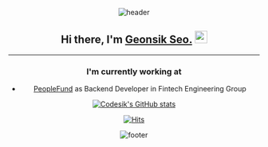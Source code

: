 
<div align="center">
  
![header](https://capsule-render.vercel.app/api?type=wave&color=auto&height=200&section=header&text=Codesik&fontSize=90&animation=twinkling) 

## Hi there, I'm <a href="https://codesik.github.io" target="_blank">Geonsik Seo.</a> <img src="https://media.giphy.com/media/hvRJCLFzcasrR4ia7z/giphy.gif" width="25px">
  
---
  
### I'm currently working at 
  
* <a href="https://peoplefund.co.kr" target="_blank">PeopleFund</a> as Backend Developer in Fintech Engineering Group
  

[![Codesik's GitHub stats](https://github-readme-stats.vercel.app/api?username=Codesik)](https://github.com/Codesik/github-readme-stats)

[![Hits](https://hits.seeyoufarm.com/api/count/incr/badge.svg?url=https%3A%2F%2Fgithub.com%2FCodesik%2Fhit-counter&count_bg=%2339BACD&title_bg=%2365CD78&icon=reddit.svg&icon_color=%23251212&title=hits&edge_flat=true)](https://hits.seeyoufarm.com)
  
![footer](https://capsule-render.vercel.app/api?type=wave&color=auto&height=200&section=footer) 
</div>



